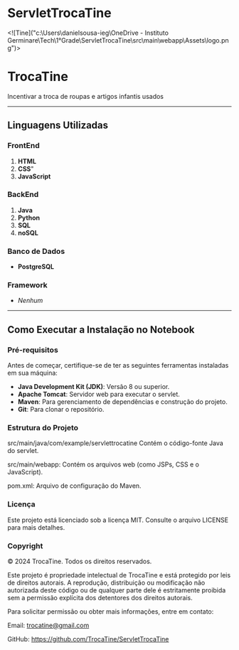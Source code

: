 
# ServletTrocaTine
<![Tine]("c:\Users\danielsousa-ieg\OneDrive - Instituto Germinare\Tech\1°Grade\ServletTrocaTine\src\main\webapp\Assets\logo.png")>

# TrocaTine
Incentivar a troca de roupas e artigos infantis usados 

---

## Linguagens Utilizadas

### FrontEnd
1. **HTML**
2. **CSS**"
3. **JavaScript**

### BackEnd
1. **Java**
2. **Python**
3. **SQL**
4. **noSQL**

### Banco de Dados
- **PostgreSQL**

### Framework
- *Nenhum*

---

## Como Executar a Instalação no Notebook

### Pré-requisitos
Antes de começar, certifique-se de ter as seguintes ferramentas instaladas em sua máquina:

- **Java Development Kit (JDK)**: Versão 8 ou superior.
- **Apache Tomcat**: Servidor web para executar o servlet.
- **Maven**: Para gerenciamento de dependências e construção do projeto.
- **Git**: Para clonar o repositório.


### Estrutura do Projeto
src/main/java/com/example/servlettrocatine Contém o código-fonte Java do servlet.

src/main/webapp: Contém os arquivos web (como JSPs, CSS e o JavaScript).

pom.xml: Arquivo de configuração do Maven.

### Licença
Este projeto está licenciado sob a licença MIT. Consulte o arquivo LICENSE para mais detalhes.

### Copyright
© 2024 TrocaTine. Todos os direitos reservados.

Este projeto é propriedade intelectual de TrocaTine e está protegido por leis de direitos autorais. A reprodução, distribuição ou modificação não autorizada deste código ou de qualquer parte dele é estritamente proibida sem a permissão explícita dos detentores dos direitos autorais.

Para solicitar permissão ou obter mais informações, entre em contato:

Email: trocatine@gmail.com

GitHub: https://github.com/TrocaTine/ServletTrocaTine